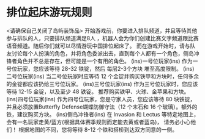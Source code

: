  # 排位起床游玩规则
<请确保自己关闭了岛屿装饰品>
开始游戏前，你要进入排队频道，并且等待其他参与排队的人，只要排队频道满足8人 ，机器人会为你们创建比赛文字频道跟比赛语音频道。随后你们就可以尽情游玩中国排位起床了。
而在游戏开始时，请与队友讨论每个人扮演的角色，并将角色委派出去，直到每个人都有一个角色，侧岛冲锋者角色并不总是存在，但可能是一个有用的角色。
(ins)一号位玩家(ins)
作为一号位玩家，您应该等待 28-32 铁锭，然后 每层2-3个方块 堆至高度限制。
(ins)二号位玩家(ins)
当二号位玩家时应等待 12 个金锭并购买铁甲和方块时，任何多余的金锭都应该扔给三号位玩家。
(ins)三号位玩家(ins)
作为三号位玩家时，您应该等待 12-15 金锭，以及至少 48 铁锭。 推荐购买铁甲、火球、金苹果和方块。
(ins)四号位玩家(ins)
作为四号位玩家，您是守家人员，您应该等待 80 块铁锭，并且必须放置Butterfly Defense蝴蝶防御守法（12 个末石和 16 个玻璃）。额外的铁，建议购买方块。
(ins)侧岛冲锋者(ins)
在 Invasion 和 Lectus 等特定地图上，会有一名玩家走黄/蓝方(根据具体赛季规则而定能去黄或者蓝岛)， 请务必小心他们！ 根据地图的不同，您将等待 8-12 个铁和搭桥到达双方同意的一侧。
